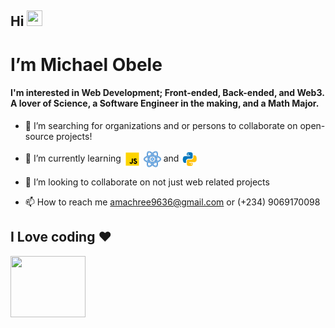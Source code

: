 ## Hi <img src="https://c.tenor.com/Wx9IEmZZXSoAAAAj/hi.gif" height="25" width="25" >

# I’m Michael Obele


#### I'm interested in Web Development; Front-ended, Back-ended, and Web3. <br> A lover of Science, a Software Engineer in the making, and a Math Major.

- 👀 I’m searching for organizations and or persons to collaborate on open-source projects!

- 🌱 I’m currently learning  <img src="https://github.com/Michael-Obele/Gif/blob/main/icons8-javascript.gif?raw=true" align="center" height="28" width="28"> <img src="https://github.com/Michael-Obele/Gif/blob/main/icons8-react.gif?raw=true" align="center" height="28" width="28"> and <img src="https://github.com/Michael-Obele/Gif/blob/main/icons8-python.gif?raw=true" align="center" height="28" width="28">

- 💞️ I’m looking to collaborate on not just web related projects
- 📫 How to reach me amachree9636@gmail.com or (+234) 9069170098
## I Love coding ❤️

   <img src="https://c.tenor.com/NOYF3f82b_gAAAAC/programmer.gif" align="center" height="98" width="120" >

<!---
Michael-Obele/Michael-Obele is a ✨ special ✨ repository because its `README.md` (this file) appears on your GitHub profile.
You can click the Preview link to take a look at your changes.
--->
